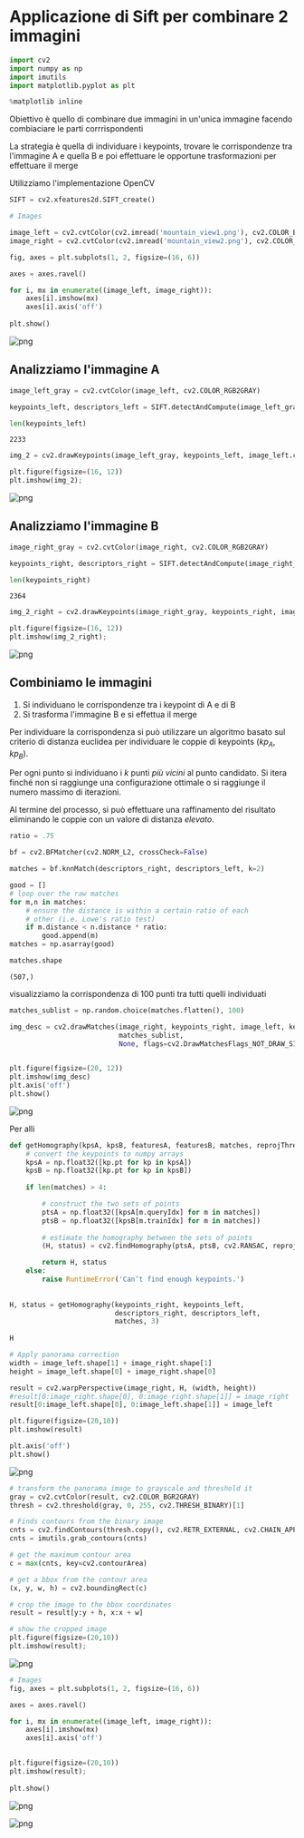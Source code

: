 # Applicazione di Sift per combinare 2 immagini

```python
import cv2
import numpy as np
import imutils
import matplotlib.pyplot as plt

%matplotlib inline
```

Obiettivo è quello di combinare due immagini in un'unica immagine facendo combiaciare le parti corrrispondenti

La strategia è quella di individuare i keypoints, trovare le corrispondenze tra l'immagine A e quella B e poi effettuare le opportune trasformazioni per effettuare il merge

Utilizziamo l'implementazione OpenCV

```python
SIFT = cv2.xfeatures2d.SIFT_create()
```

```python
# Images

image_left = cv2.cvtColor(cv2.imread('mountain_view1.png'), cv2.COLOR_BGR2RGB)
image_right = cv2.cvtColor(cv2.imread('mountain_view2.png'), cv2.COLOR_BGR2RGB)

fig, axes = plt.subplots(1, 2, figsize=(16, 6))

axes = axes.ravel()

for i, mx in enumerate((image_left, image_right)):
    axes[i].imshow(mx)
    axes[i].axis('off')
         
plt.show()
```

    
![png](ImageCombinerOpenCVSift_4_0.png)
    

## Analizziamo l'immagine A

```python
image_left_gray = cv2.cvtColor(image_left, cv2.COLOR_RGB2GRAY)

keypoints_left, descriptors_left = SIFT.detectAndCompute(image_left_gray, None)

len(keypoints_left)
```

    2233

```python
img_2 = cv2.drawKeypoints(image_left_gray, keypoints_left, image_left.copy())

plt.figure(figsize=(16, 12))
plt.imshow(img_2);
```

    
![png](ImageCombinerOpenCVSift_7_0.png)
    

## Analizziamo l'immagine B

```python
image_right_gray = cv2.cvtColor(image_right, cv2.COLOR_RGB2GRAY)

keypoints_right, descriptors_right = SIFT.detectAndCompute(image_right_gray, None)

len(keypoints_right)
```

    2364

```python
img_2_right = cv2.drawKeypoints(image_right_gray, keypoints_right, image_right.copy())

plt.figure(figsize=(16, 12))
plt.imshow(img_2_right);
```

    
![png](ImageCombinerOpenCVSift_10_0.png)
    

## Combiniamo le immagini

1. Si individuano le corrispondenze tra i keypoint di A e di B
2. Si trasforma l'immagine B e si effettua il merge

Per individuare la corrispondenza si può utilizzare un algoritmo basato sul criterio di distanza euclidea per individuare le coppie di keypoints $(kp_A, kp_B)$.

Per ogni punto si individuano i *k* punti *più vicini* al punto candidato. Si itera finché non si raggiunge una configurazione ottimale o si raggiunge il numero massimo di iterazioni.

Al termine del processo, si può effettuare una raffinamento del risultato eliminando le coppie con un valore di distanza *elevato*.

```python
ratio = .75

bf = cv2.BFMatcher(cv2.NORM_L2, crossCheck=False)

matches = bf.knnMatch(descriptors_right, descriptors_left, k=2)

good = []
# loop over the raw matches
for m,n in matches:
    # ensure the distance is within a certain ratio of each
    # other (i.e. Lowe's ratio test)
    if m.distance < n.distance * ratio:
        good.append(m)
matches = np.asarray(good)

matches.shape
```

    (507,)

visualizziamo la corrispondenza di 100 punti tra tutti quelli individuati

```python
matches_sublist = np.random.choice(matches.flatten(), 100)

img_desc = cv2.drawMatches(image_right, keypoints_right, image_left, keypoints_left, 
                           matches_sublist,
                           None, flags=cv2.DrawMatchesFlags_NOT_DRAW_SINGLE_POINTS)
    

plt.figure(figsize=(20, 12))
plt.imshow(img_desc)
plt.axis('off')
plt.show()
```

    
![png](ImageCombinerOpenCVSift_14_0.png)
    

Per alli

```python
def getHomography(kpsA, kpsB, featuresA, featuresB, matches, reprojThresh):
    # convert the keypoints to numpy arrays
    kpsA = np.float32([kp.pt for kp in kpsA])
    kpsB = np.float32([kp.pt for kp in kpsB])
    
    if len(matches) > 4:

        # construct the two sets of points
        ptsA = np.float32([kpsA[m.queryIdx] for m in matches])
        ptsB = np.float32([kpsB[m.trainIdx] for m in matches])
        
        # estimate the homography between the sets of points
        (H, status) = cv2.findHomography(ptsA, ptsB, cv2.RANSAC, reprojThresh)

        return H, status
    else:
        raise RuntimeError('Can’t find enough keypoints.')
    
    
H, status = getHomography(keypoints_right, keypoints_left, 
                          descriptors_right, descriptors_left,
                          matches, 3)
    
H    
```

```python
# Apply panorama correction
width = image_left.shape[1] + image_right.shape[1]
height = image_left.shape[0] + image_right.shape[0]

result = cv2.warpPerspective(image_right, H, (width, height))
#result[0:image_right.shape[0], 0:image_right.shape[1]] = image_right
result[0:image_left.shape[0], 0:image_left.shape[1]] = image_left

plt.figure(figsize=(20,10))
plt.imshow(result)

plt.axis('off')
plt.show()
```

    
![png](ImageCombinerOpenCVSift_17_0.png)
    

```python
# transform the panorama image to grayscale and threshold it 
gray = cv2.cvtColor(result, cv2.COLOR_BGR2GRAY)
thresh = cv2.threshold(gray, 0, 255, cv2.THRESH_BINARY)[1]

# Finds contours from the binary image
cnts = cv2.findContours(thresh.copy(), cv2.RETR_EXTERNAL, cv2.CHAIN_APPROX_SIMPLE)
cnts = imutils.grab_contours(cnts)

# get the maximum contour area
c = max(cnts, key=cv2.contourArea)

# get a bbox from the contour area
(x, y, w, h) = cv2.boundingRect(c)

# crop the image to the bbox coordinates
result = result[y:y + h, x:x + w]

# show the cropped image
plt.figure(figsize=(20,10))
plt.imshow(result);
```

    
![png](ImageCombinerOpenCVSift_18_0.png)
    

```python
# Images
fig, axes = plt.subplots(1, 2, figsize=(16, 6))

axes = axes.ravel()

for i, mx in enumerate((image_left, image_right)):
    axes[i].imshow(mx)
    axes[i].axis('off')

    
plt.figure(figsize=(20,10))
plt.imshow(result);
    
plt.show()
```

    
![png](ImageCombinerOpenCVSift_19_0.png)
    

    
![png](ImageCombinerOpenCVSift_19_1.png)
    


